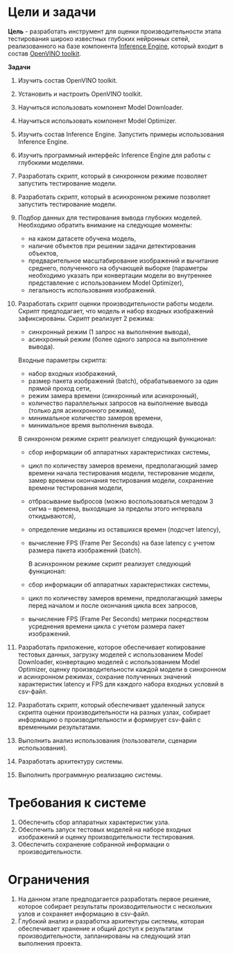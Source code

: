 # Цели и задачи

**Цель** - разработать инструмент для оценки производительности
этапа тестирования широко известных глубоких нейронных сетей,
реализованного на базе компонента [Inference Engine][inference-engine],
который входит в состав [OpenVINO toolkit][openvino-toolkit].

**Задачи**

1. Изучить состав OpenVINO toolkit.
1. Установить и настроить OpenVINO toolkit.
1. Научиться использовать компонент Model Downloader.
1. Научиться использовать компонент Model Optimizer.
1. Изучить состав Inference Engine. Запустить примеры
   использования Inference Engine.
1. Изучить программный интерфейс Inference Engine
   для работы с глубокими моделями.
1. Разработать скрипт, который в синхронном режиме позволяет
   запустить тестирование модели.
1. Разработать скрипт, который в асинхронном режиме позволяет
   запустить тестирование модели.
1. Подбор данных для тестирования вывода глубоких моделей.
   Необходимо обратить внимание на следующие моменты:
   - на каком датасете обучена модель,
   - наличие объектов при решении задачи детектирования объектов,
   - предварительное масштабирование изображений и вычитание
     среднего, полученного на обучающей выборке (параметры
	 необходимо указать при конвертации модели во внутреннее
	 представление с использованием Model Optimizer),
   - легальность использования изображений.
1. Разработать скрипт оценки производительности работы модели.
   Скрипт предподагает, что модель и набор входных изображений
   зафиксированы. Скрипт реализует 2 режима:
   - синхронный режим (1 запрос на выполнение вывода),
   - асинхронный режим (более одного запроса на выполнение вывода).

   Входные параметры скрипта:
   - набор входных изображений,
   - размер пакета изображений (batch), обрабатываемого за один
     прямой проход сети,
   - режим замера времени (синхронный или асинхронный),
   - количество параллельных запросов на выполнение вывода
     (только для асинхронного режима),
   - минимальное количество замеров времени,
   - минимальное время выполнения вывода.

   В синхронном режиме скрипт реализует следующий функционал:
   - сбор информации об аппаратных характеристиках системы,
   - цикл по количеству замеров времени, предполагающий
     замер времени начала тестирования модели, тестирование модели,
	 замер времени окончания тестирования модели,
     сохранение времени тестирования модели,
   - отбрасывание выбросов (можно воспользоваться методом
     3 сигма – времена, выходящие за пределы этого интервала
	 откидываются),
   - определение медианы из оставшихся времен (подсчет latency),
   - вычисление FPS (Frame Per Seconds) на базе latency
     c учетом размера пакета изображений (batch).

	 В асинхронном режиме скрипт реализует следующий функционал:
   - сбор информации об аппаратных характеристиках системы,
   - цикл по количеству замеров времени, предполагающий замеры
     перед началом и после окончания цикла всех запросов,
   - вычисление FPS (Frame Per Seconds) метрики посредством
     усреднения времени цикла с учетом размера пакет изображений.
1. Разработать приложение, которое обеспечивает копирование тестовых
   данных, загрузку моделей с использованием Model Downloader,
   конвертацию моделей с использованием Model Optimizer,
   оценку производительности каждой модели в синхронном
   и асинхронном режимах, сохрание полученных значений
   характеристик latency и FPS для каждого набора входных условий
   в csv-файл.
1. Разработать скрипт, который обеспечивает удаленный запуск
   скрипта оценки производительности на разных узлах, собирает
   информацию о производительности и формирует csv-файл
   с временными результатами.
1. Выполнить анализ использования (пользователи, сценарии
   использования).
1. Разработать архитектуру системы.
1. Выполнить программную реализацию системы.

# Требования к системе

1. Обеспечить сбор аппаратных характеристик узла.
1. Обеспечить запуск тестовых моделей на наборе входных
   изображений и оценку производительности тестирования.
1. Обеспечить сохранение собранной информации о
   производительности.

# Ограничения

1. На данном этапе предподагается разработать первое решение,
   которое собирает результаты производительности с нескольких
   узлов и сохраняет информацию в csv-файл.
1. Глубокий анализ и разработка архитектуры системы, которая
   обеспечивает хранение и общий доступ к результатам
   производительности, запланированы на следующий этап выполнения
   проекта.

<!-- LINKS -->
[openvino-toolkit]: https://software.intel.com/en-us/openvino-toolkit
[inference-engine]: https://software.intel.com/en-us/articles/OpenVINO-InferEngine
